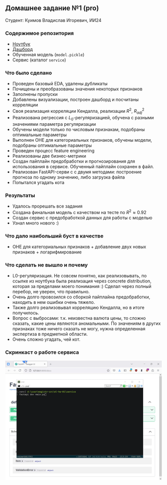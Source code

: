 ## Домашнее задание №1 (pro)

Студент: Куимов Владислав Игоревич, ИИ24

### Содержимое репозитория

- [Ноутбук](hw-1.ipynb)
- [Дашборд](ydata.html)
- Обученная модель (`model.pickle`)
- Сервис (каталог `service`)

### Что было сделано

- Проведен базовый EDA, удалены дубликаты
- Почищены и преобразованы значения некоторых признаков
- Заполнены пропуски
- Добавлены визуализации, построен дашборд и посчитаны корреляции
- Своя реализация корреляции Кендалла, реализации $R^2$, $R^2_{adj}$
- Реализована регрессия с $L_0$-регуляризацией, обучена с разными значениями параметра регуляризации
- Обучены модели только по числовым признакам, подобраны оптимальные параметры
- Выполнен OHE для категориальных признаков, обучены модели, подобраны оптимальные параметры
- Проведен процесс feature engineering
- Реализованы две бизнес-метрики
- Создан пайплайн предобработки и прогнозирования для использования в сервисе. Обученный пайплайн сохранен в файл.
- Реализован FastAPI-серви с с двумя методами: построение прогноза по одному значению, либо загрузка файла
- Попытался угадать кота

### Результаты

- Удалось прорешать все задания
- Создана финальная модель с качеством на тесте по $R^2 \approx 0.92$
- Создан сервис с предобработкой данных для работы с моделью
- Узнал много нового :)

### Что дало наибольший буст в качестве

- OHE для категориальных признаков + добавление двух новых признаков + логарифмирование

### Что сделать не вышло и почему

- L0-регуляризация. Не совсем понятно, как реализовывать, по ссылке из ноутбука была реализация через concrete distribution, которая за пределами моего понимания :) Сделал через полный перебор, не уверен, что правильно.
- Очень долго провозился со сборкой пайплайна предобработки, находить в нем ошибки очень тяжело.
- Также долго реализовывал корреляцию Кендалла, но в итоге получилось.
- Вопрос с выбросами: т.к. неизвестна валюта цены, то сложно сказать, какие цены являются аномальными. По значениям в других признаках тоже ничего сказать не могу, нужна определенная экспертиза в предметной области.
- Очень сложно угадать, чей кот.

### Скринкаст о работе сервиса

![screencast](screencast.gif)
